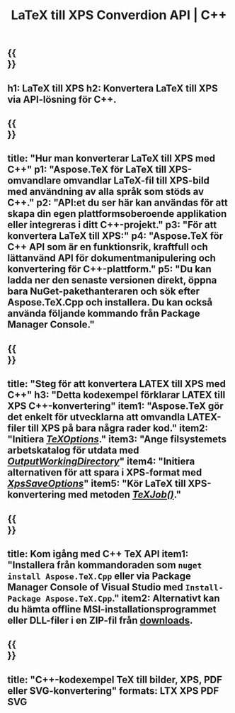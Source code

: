 ﻿---
translation: true
template: /_templates/_conversion-child-cpp.md
title: LaTeX till XPS Converdion API | C++
description: LaTeX till XPS konverteringsfunktion. Integrera detta lokala C++-bibliotek i ditt projekt eller använd plattformsoberoende applikationer för att konvertera LaTeX till XPS.
keywords: latex till xps api cpp, latex2xps integrerar c++
url: /cpp/conversion/latex-to-xps/
family: tex
platformtag: cpp
feature: conversion
informat: LATEX
outformat: XPS
otherformats: BMP PNG JPEG TIFF SVG PDF
---

{{<section banner>}}
---
h1: LaTeX till XPS
h2: Konvertera LaTeX till XPS via API-lösning för C++.
---

{{<section overview>}}
---
title: "Hur man konverterar LaTeX till XPS med C++"
p1: "Aspose.TeX för LaTeX till XPS-omvandlare omvandlar LaTeX-fil till XPS-bild med användning av alla språk som stöds av C++."
p2: "API:et du ser här kan användas för att skapa din egen plattformsoberoende applikation eller integreras i ditt C++-projekt."
p3: "För att konvertera LaTeX till XPS:"
p4: "Aspose.TeX för C++ API som är en funktionsrik, kraftfull och lättanvänd API för dokumentmanipulering och konvertering för C++-plattform."
p5: "Du kan ladda ner den senaste versionen direkt, öppna bara NuGet-pakethanteraren och sök efter Aspose.TeX.Cpp och installera. Du kan också använda följande kommando från Package Manager Console."
---

{{<section feature1>}}
---
title: "Steg för att konvertera LATEX till XPS med C++"
h3: "Detta kodexempel förklarar LATEX till XPS C++-konvertering"
item1: "Aspose.TeX gör det enkelt för utvecklarna att omvandla LATEX-filer till XPS på bara några rader kod."
item2: "Initiera [*TeXOptions*](https://reference.aspose.com/tex/cpp/class/aspose.te_x.te_x_options)."
item3: "Ange filsystemets arbetskatalog för utdata med [*OutputWorkingDirectory*](https://reference.aspose.com/tex/cpp/class/aspose.te_x.te_x_options#aa4f4ea6dab7db5ba1b40800495f16f63)"
item4: "Initiera alternativen för att spara i XPS-format med [*XpsSaveOptions*](https://reference.aspose.com/tex/cpp/class/aspose.te_x.presentation.image.xps_save_options)"
item5: "Kör LaTeX till XPS-konvertering med metoden [*TeXJob()*](https://reference.aspose.com/tex/cpp/class/aspose.te_x.te_x_job)."
---

{{<section feature2>}}
---
title: Kom igång med C++ TeX API
item1: "Installera från kommandoraden som ```nuget install Aspose.TeX.Cpp``` eller via Package Manager Console of Visual Studio med ```Install-Package Aspose.TeX.Cpp```."
item2: Alternativt kan du hämta offline MSI-installationsprogrammet eller DLL-filer i en ZIP-fil från [downloads](https://downloads.aspose.com/tex/cpp).
---

{{<section widget>}}
---
title: "C++-kodexempel TeX till bilder, XPS, PDF eller SVG-konvertering"
formats: LTX XPS PDF SVG
---